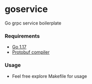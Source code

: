 # goservice

Go grpc service boilerplate

### Requirements
- [Go 1.17](https://go.dev/dl)
- [Protobuf compiler](https://grpc.io/docs/protoc-installation)

### Usage
- Feel free explore Makefile for usage
